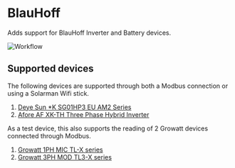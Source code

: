 # BlauHoff

Adds support for BlauHoff Inverter and Battery devices.

![Workflow](https://github.com/sorted-bits/com.sortedbits.blauhoff/actions/workflows/node.js.yml/badge.svg)

## Supported devices

The following devices are supported through both a Modbus connection or using a Solarman Wifi stick.

1. [Deye Sun \*K SG01HP3 EU AM2 Series](docs/deye/deye-sun-xk-sg01hp3-eu-am2.md)
2. [Afore AF XK-TH Three Phase Hybrid Inverter](docs/afore/af-xk-th-three-phase-hybrid.md)

As a test device, this also supports the reading of 2 Growatt devices connected through Modbus.

1. [Growatt 1PH MIC TL-X series](docs/growatt/growatt-tl.md)
2. [Growatt 3PH MOD TL3-X series](docs/growatt/growatt-tl3.md)
